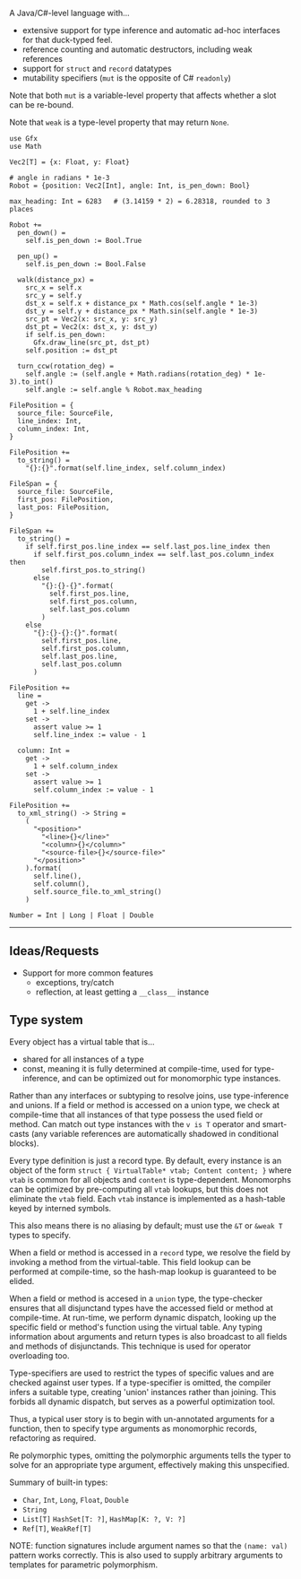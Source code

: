 A Java/C#-level language with... 
- extensive support for type inference and automatic ad-hoc interfaces for that 
  duck-typed feel.
- reference counting and automatic destructors, including weak references
- support for `struct` and `record` datatypes
- mutability specifiers (`mut` is the opposite of C# `readonly`)

Note that both `mut` is a variable-level property that affects whether a slot 
can be re-bound.

Note that `weak` is a type-level property that may return `None`.

```
use Gfx
use Math

Vec2[T] = {x: Float, y: Float}

# angle in radians * 1e-3
Robot = {position: Vec2[Int], angle: Int, is_pen_down: Bool}

max_heading: Int = 6283   # (3.14159 * 2) = 6.28318, rounded to 3 places

Robot +=
  pen_down() =
    self.is_pen_down := Bool.True
  
  pen_up() =
    self.is_pen_down := Bool.False
  
  walk(distance_px) =
    src_x = self.x
    src_y = self.y
    dst_x = self.x + distance_px * Math.cos(self.angle * 1e-3)
    dst_y = self.y + distance_px * Math.sin(self.angle * 1e-3)
    src_pt = Vec2(x: src_x, y: src_y)
    dst_pt = Vec2(x: dst_x, y: dst_y)
    if self.is_pen_down:
      Gfx.draw_line(src_pt, dst_pt)
    self.position := dst_pt

  turn_ccw(rotation_deg) =
    self.angle := (self.angle + Math.radians(rotation_deg) * 1e-3).to_int()
    self.angle := self.angle % Robot.max_heading
```

```
FilePosition = {
  source_file: SourceFile,
  line_index: Int,
  column_index: Int,
}

FilePosition +=
  to_string() =
    "{}:{}".format(self.line_index, self.column_index)

FileSpan = {
  source_file: SourceFile,
  first_pos: FilePosition,
  last_pos: FilePosition,
}
  
FileSpan +=
  to_string() =
    if self.first_pos.line_index == self.last_pos.line_index then
      if self.first_pos.column_index == self.last_pos.column_index then
        self.first_pos.to_string()
      else
        "{}:{}-{}".format(
          self.first_pos.line,
          self.first_pos.column,
          self.last_pos.column
        )
    else
      "{}:{}-{}:{}".format(
        self.first_pos.line,
        self.first_pos.column,
        self.last_pos.line,
        self.last_pos.column
      )

FilePosition +=
  line =
    get ->
      1 + self.line_index
    set ->
      assert value >= 1
      self.line_index := value - 1
  
  column: Int = 
    get ->
      1 + self.column_index
    set ->
      assert value >= 1
      self.column_index := value - 1

FilePosition +=
  to_xml_string() -> String =
    (
      "<position>"
        "<line>{}</line>"
        "<column>{}</column>"
        "<source-file>{}</source-file>"
      "</position>"
    ).format(
      self.line(),
      self.column(),
      self.source_file.to_xml_string()
    )
```

```
Number = Int | Long | Float | Double
```

---

## Ideas/Requests

- Support for more common features
  - exceptions, try/catch
  - reflection, at least getting a `__class__` instance

## Type system

Every object has a virtual table that is...
- shared for all instances of a type
- const, meaning it is fully determined at compile-time, used for type-
  inference, and can be optimized out for monomorphic type instances.

Rather than any interfaces or subtyping to resolve joins, use type-inference and
unions. If a field or method is accessed on a union type, we check at 
compile-time that all instances of that type possess the used field or method.
Can match out type instances with the `v is T` operator and smart-casts 
(any variable references are automatically shadowed in conditional blocks).

Every type definition is just a record type. By default, every instance is an
object of the form `struct { VirtualTable* vtab; Content content; }` where 
`vtab` is common for all objects and `content` is type-dependent. 
Monomorphs can be optimized by pre-computing all `vtab` lookups, but this does 
not eliminate the `vtab` field. Each `vtab` instance is implemented as a 
hash-table keyed by interned symbols.

This also means there is no aliasing by default; must use the `&T` or `&weak T`
types to specify.

When a field or method is accessed in a `record` type, we resolve the field by
invoking a method from the virtual-table. This field lookup can be performed at
compile-time, so the hash-map lookup is guaranteed to be elided.

When a field or method is accesed in a `union` type, the type-checker ensures 
that all disjunctand types have the accessed field or method at compile-time.
At run-time, we perform dynamic dispatch, looking up the specific field or 
method's function using the virtual table. Any typing information about 
arguments and return types is also broadcast to all fields and methods of 
disjunctands. This technique is used for operator overloading too.

Type-specifiers are used to restrict the types of specific values and are 
checked against user types. If a type-specifier is omitted, the compiler infers
a suitable type, creating 'union' instances rather than joining. This forbids
all dynamic dispatch, but serves as a powerful optimization tool.

Thus, a typical user story is to begin with un-annotated arguments for a 
function, then to specify type arguments as monomorphic records, refactoring as
required.

Re polymorphic types, omitting the polymorphic arguments tells the typer to 
solve for an appropriate type argument, effectively making this unspecified.

Summary of built-in types:
- `Char`, `Int`, `Long`, `Float`, `Double`
- `String`
- `List[T]` `HashSet[T: ?]`, `HashMap[K: ?, V: ?]`
- `Ref[T]`, `WeakRef[T]`

NOTE: function signatures include argument names so that the `(name: val)` 
pattern works correctly. This is also used to supply arbitrary arguments to
templates for parametric polymorphism.
